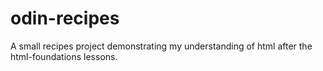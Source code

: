 # odin-recipes
A small recipes project demonstrating my understanding of html after the html-foundations lessons.